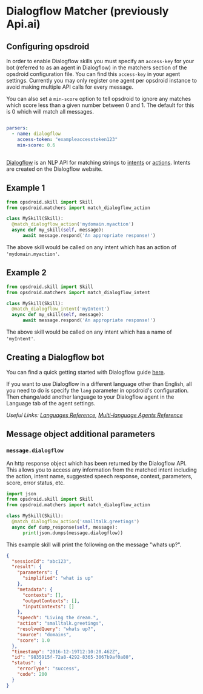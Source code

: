 # Dialogflow Matcher (previously Api.ai)

## Configuring opsdroid

In order to enable Dialogflow skills you must specify an `access-key` for your bot (referred to as an agent in Dialogflow) in the matchers section of the opsdroid configuration file. You can find this `access-key` in your agent settings. Currently you may only register one agent per opsdroid instance to avoid making multiple API calls for every message.

You can also set a `min-score` option to tell opsdroid to ignore any matches which score less than a given number between 0 and 1. The default for this is 0 which will match all messages.

```yaml

parsers:
  - name: dialogflow
    access-token: "exampleaccesstoken123"
    min-score: 0.6
```

##

[Dialogflow](https://dialogflow.com/) is an NLP API for matching strings to [intents](https://cloud.google.com/dialogflow/docs/intents-overview) or [actions](https://cloud.google.com/dialogflow/docs/intents-actions-parameters). Intents are created on the Dialogflow website.

## Example 1

```python
from opsdroid.skill import Skill
from opsdroid.matchers import match_dialogflow_action

class MySkill(Skill):
  @match_dialogflow_action('mydomain.myaction')
  async def my_skill(self, message):
      await message.respond('An appropriate response!')
```

The above skill would be called on any intent which has an action of `'mydomain.myaction'`.

## Example 2

```python
from opsdroid.skill import Skill
from opsdroid.matchers import match_dialogflow_intent

class MySkill(Skill):
  @match_dialogflow_intent('myIntent')
  async def my_skill(self, message):
      await message.respond('An appropriate response!')
```

The above skill would be called on any intent which has a name of `'myIntent'`.

## Creating a Dialogflow bot

You can find a quick getting started with Dialogflow guide [here](https://cloud.google.com/dialogflow/docs/quick/).

If you want to use Dialogflow in a different language other than English, all you need to do is specify the `lang` parameter in opsdroid's configuration. Then change/add another language to your Dialogflow agent in the Language tab of the agent settings.

_Useful Links: [Languages Reference](https://cloud.google.com/dialogflow/docs/reference/language), [Multi-language Agents Reference](https://cloud.google.com/dialogflow/docs/agents-multilingual)_

## Message object additional parameters

### `message.dialogflow`

An http response object which has been returned by the Dialogflow API. This allows you to access any information from the matched intent including the action, intent name, suggested speech response, context, parameters, score, error status, etc.

```python
import json
from opsdroid.skill import Skill
from opsdroid.matchers import match_dialogflow_action

class MySkill(Skill):
  @match_dialogflow_action('smalltalk.greetings')
  async def dump_response(self, message):
      print(json.dumps(message.dialogflow))
```

This example skill will print the following on the message "whats up?".

```json
{
  "sessionId": "abc123",
  "result": {
    "parameters": {
      "simplified": "what is up"
    },
    "metadata": {
      "contexts": [],
      "outputContexts": [],
      "inputContexts": []
    },
    "speech": "Living the dream.",
    "action": "smalltalk.greetings",
    "resolvedQuery": "whats up?",
    "source": "domains",
    "score": 1.0
  },
  "timestamp": "2016-12-19T12:10:20.462Z",
  "id": "9835915f-72a8-4292-8365-3067b9af0a80",
  "status": {
    "errorType": "success",
    "code": 200
  }
}
```
